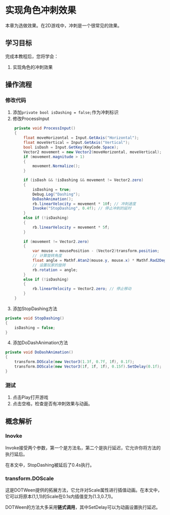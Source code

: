 # 实现角色冲刺效果

本章为选做效果。在2D游戏中，冲刺是一个很常见的效果。

## 学习目标

完成本教程后，您将学会：

1. 实现角色的冲刺效果

## 操作流程

### 修改代码

1. 添加`private bool isDashing = false;`作为冲刺标识
2. 修改ProcessInput

```csharp
    private void ProcessInput()
    {
        float moveHorizontal = Input.GetAxis("Horizontal");
        float moveVertical = Input.GetAxis("Vertical");
        bool isDash = Input.GetKey(KeyCode.Space);
        Vector2 movement = new Vector2(moveHorizontal, moveVertical);
        if (movement.magnitude > 1)
        {
            movement.Normalize();
        }

        if (isDash && !isDashing && movement != Vector2.zero)
        {
            isDashing = true;
            Debug.Log("Dashing");
            DoDashAnimation();
            rb.linearVelocity = movement * 10f; // 冲刺速度
            Invoke("StopDashing", 0.4f); // 停止冲刺的延时
        }
        else if (!isDashing)
        {
            rb.linearVelocity = movement * 5f;
        }
        
        if (movement != Vector2.zero)
        {
            var mouse = mousePosition - (Vector2)transform.position;
            // 计算旋转角度
            float angle = Mathf.Atan2(mouse.y, mouse.x) * Mathf.Rad2Deg;
            // 设置玩家的旋转
            rb.rotation = angle;
        }
        else if (!isDashing)
        {
            rb.linearVelocity = Vector2.zero; // 停止移动
        }
    }
```

3. 添加StopDashing方法

```csharp
private void StopDashing()
{
    isDashing = false;
}
```

4. 添加DoDashAnimation方法

```csharp
private void DoDashAnimation()
{
    transform.DOScale(new Vector3(1.3f, 0.7f, 1f), 0.1f);
    transform.DOScale(new Vector3(1f, 1f, 1f), 0.15f).SetDelay(0.1f);
}
```

### 测试

1. 点击Play打开游戏
2. 点击空格，检查是否有冲刺效果与动画。

## 概念解析

### Inovke

Invoke接受两个参数，第一个是方法名，第二个是执行延迟，它允许你将方法的执行延后。

在本文中，StopDashing被延后了0.4s执行。

### transform.DOScale

这是DOTWeen提供的拓展方法，它允许对Scale属性进行插值动画。在本文中，它可以将原本(1,1,1)的Scale在0.1s内插值变为(1.3,0.7,1)。

DOTWeen的方法大多采用**链式调用**，其中SetDelay可以为动画设置执行延迟。
